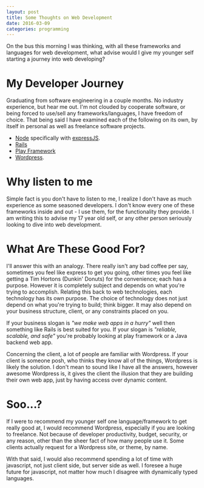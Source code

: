 ```yaml
---
layout: post
title: Some Thoughts on Web Development
date: 2016-03-09
categories: programming
---
```


On the bus this morning I was thinking, with all these frameworks and languages for web development, what advise would I give my younger self starting a journey into web developing?

# My Developer Journey

Graduating from software engineering in a couple months. No industry experience, but hear me out. I'm not clouded by cooperate software, or being forced to use/sell any frameworks/languages, I have freedom of choice. That being said I have examined each of the following on its own, by itself in personal as well as freelance software projects.  

  * [Node](https://nodejs.org/) specifically with [expressJS](http://expressjs.com/).  
  * [Rails](http://rubyonrails.org/)  
  * [Play Framework](https://www.playframework.com/)  
  * [Wordpress](https://wordpress.org/).  


# Why listen to me

Simple fact is you don't have to listen to me, I realize I don't have as much experience as some seasoned developers. I don't know every one of these frameworks inside and out - I use them, for the functionality they provide. I am writing this to advise my 17 year old self, or any other person seriously looking to dive into web development.  

# What Are These Good For?

I'll answer this with an analogy. There really isn't any bad coffee per say, sometimes you feel like express to get you going, other times you feel like getting a Tim Hortons (Dunkin' Donuts) for the convenience; each has a purpose. However it is completely subject and depends on what you're trying to accomplish. Relating this back to web technologies, each technology has its own purpose. The choice of technology does not just depend on what you're trying to build; think bigger. It may also depend on your business structure, client, or any constraints placed on you.  

If your business slogan is *"we make web apps in a hurry"* well then something like Rails is best suited for you. If your slogan is *"reliable, scalable, and safe"* you're probably looking at play framework or a Java backend web app.  

Concerning the client, a lot of people are familiar with Wordpress. If your client is someone posh, who thinks they know all of the things, Wordpress is likely the solution. I don't mean to sound like I have all the answers, however awesome Wordpress is, it gives the client the illusion that they are building their own web app, just by having access over dynamic content.  


# Soo...?

If I were to recommend my younger self one language/framework to get really good at, I would recommend Wordpress, especially if you are looking to freelance. Not because of developer productivity, budget, security, or any reason, other than the sheer fact of how many people use it. Some clients actually request for a Wordpress site, or theme, by name.  

With that said, I would also recommend spending a lot of time with javascript, not just client side, but server side as well. I foresee a huge future for javascript, not matter how much I disagree with dynamically typed languages.  
